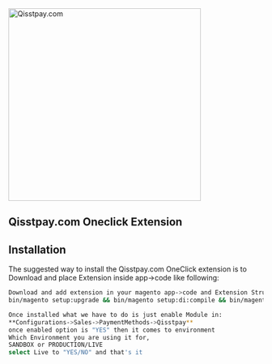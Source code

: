 <img src="https://qisstpay.com/images/qisstpayLogoHd.png?2c17eccafe68477653388f509c7037bf" alt="Qisstpay.com" width="380"/>

## Qisstpay.com Oneclick Extension

## Installation
The suggested way to install the Qisstpay.com OneClick extension is to Download and place Extension inside app->code like following:

```bash
Download and add extension in your magento app->code and Extension Structure is Qisst->Oneclick directory
bin/magento setup:upgrade && bin/magento setup:di:compile && bin/magento cache:clean

Once installed what we have to do is just enable Module in:
**Configurations->Sales->PaymentMethods->Qisstpay**
once enabled option is "YES" then it comes to environment
Which Environment you are using it for, 
SANDBOX or PRODUCTION/LIVE
select Live to "YES/NO" and that's it
